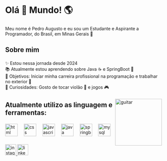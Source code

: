 <h1 align="left">Olá 👋 Mundo! 🌎</h1>

###

<p align="left">Meu nome é Pedro Augusto e eu sou um Estudante e Aspirante a Programador, do Brasil, em Minas Gerais 🧀</p>

###

<h2 align="left">Sobre mim</h2>

###

<p align="left">✨ Estou nessa jornada desde 2024<br>📚 Atualmente estou aprendendo sobre Java ☕ e SpringBoot 🍃<br>🎯 Objetivos: Iniciar minha carreira profissional na programação e trabalhar no exterior 🧭<br>🤔 Curiosidades: Gosto de tocar violão 🎸 e jogos 🎮</p>

###

<img align="right" src="https://media1.giphy.com/media/v1.Y2lkPTc5MGI3NjExNW50eDl6Y2tuMGE5c2FnMWVqdjk3ZGdobmlxbGxtZ2drNmsya20yOCZlcD12MV9pbnRlcm5hbF9naWZfYnlfaWQmY3Q9Zw/fLVa4H1RvpYwjt9fnW/giphy.gif" height="150" alt="guitar"/>

###

<h2 align="left">Atualmente utilizo as linguagem e ferramentas:</h2>

###

<div align="left">
  <img src="https://cdn.jsdelivr.net/gh/devicons/devicon@latest/icons/html5/html5-original.svg" height="40" alt="html logo"/>
  <img width="12" />
  <img src="https://cdn.jsdelivr.net/gh/devicons/devicon@latest/icons/css3/css3-original.svg" height="40" alt="css logo"/>
  <img width="12" />
  <img src="https://cdn.jsdelivr.net/gh/devicons/devicon/icons/javascript/javascript-original.svg" height="40" alt="javascript logo"  />
  <img width="12" />
  <img src="https://cdn.jsdelivr.net/gh/devicons/devicon@latest/icons/java/java-original.svg" height="40" alt="java logo"/>
  <img width="12" />
  <img src="https://cdn.jsdelivr.net/gh/devicons/devicon@latest/icons/spring/spring-original-wordmark.svg" height="40" alt="springboot logo"/>
  <img width="12" />
  <img src="https://cdn.jsdelivr.net/gh/devicons/devicon@latest/icons/mysql/mysql-original.svg" height="40" alt="mysql logo"/>
  <img width="12" />
</div>

###

<div align="left">
  <a href="https://www.instagram.com/pedr.august0/" targer="_blank">
    <img src="https://img.shields.io/static/v1?message=Instagram&logo=instagram&label=&color=E4405F&logoColor=white&labelColor=&style=for-the-badge" height="35" alt="instagram logo"  />
  </a>
  <a href="https://www.linkedin.com/in/pedro-augusto-202598228/" target="_blank">
    <img src="https://img.shields.io/static/v1?message=LinkedIn&logo=linkedin&label=&color=0077B5&logoColor=white&labelColor=&style=for-the-badge" height="35" alt="linkedin logo" />
  </a>
</div>
